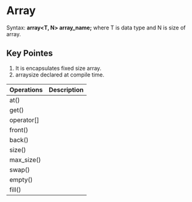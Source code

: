 # Array

Syntax: **array<T, N> array_name;** where T is data type and N is size of array.

## Key Pointes

1. It is encapsulates fixed size array.
2. arraysize declared at compile time.

Operations | Description
-----------|------------
at() |
get() |
operator[] |
front() |
back() |
size() |
max_size() |
swap() |
empty() |
fill() |